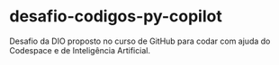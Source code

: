 # desafio-codigos-py-copilot
Desafio da DIO proposto no curso de GitHub para codar com ajuda do Codespace e de Inteligência Artificial.
